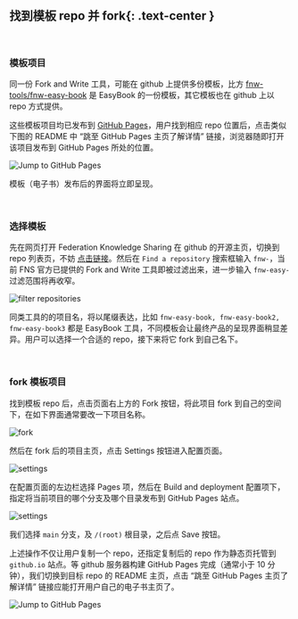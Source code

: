 找到模板 repo 并 fork{: .text-center }
---------------------------------

&nbsp;

### 模板项目

同一份 Fork and Write 工具，可能在 github 上提供多份模板，比方 [fnw-tools/fnw-easy-book](https://github.com/fnw-tools/fnw-easy-book) 是 EasyBook 的一份模板，其它模板也在 github 上以 repo 方式提供。

这些模板项目均已发布到 [GitHub Pages](https://pages.github.com/)，用户找到相应 repo 位置后，点击类似下图的 README 中 “跳至 GitHub Pages 主页了解详情” 链接，浏览器随即打开该项目发布到 GitHub Pages 所处的位置。

![Jump to GitHub Pages](res/readme_ref.jpg)

模板（电子书）发布后的界面将立即呈现。

&nbsp;

### 选择模板

先在网页打开 Federation Knowledge Sharing 在 github 的开源主页，切换到 repo 列表页，不妨 [点击链接](https://github.com/fnw-tools?tab=repositories)。然后在 `Find a repository` 搜索框输入 `fnw-`，当前 FNS 官方已提供的 Fork and Write 工具即被过滤出来，进一步输入 `fnw-easy-` 过滤范围将再收窄。

![filter repositories](res/repo_filter.jpg)

同类工具的的项目名，将以尾缀表达，比如 `fnw-easy-book, fnw-easy-book2, fnw-easy-book3` 都是 EasyBook 工具，不同模板会让最终产品的呈现界面稍显差异。用户可以选择一个合适的 repo，接下来将它 fork 到自己名下。

&nbsp;

### fork 模板项目

找到模板 repo 后，点击页面右上方的 Fork 按钮，将此项目 fork 到自己的空间下，在如下界面通常要改一下项目名称。

![fork](res/fork_repo.jpg)

然后在 fork 后的项目主页，点击 Settings 按钮进入配置页面。

![settings](res/repo_settings.jpg)

在配置页面的左边栏选择 Pages 项，然后在 Build and deployment 配置项下，指定将当前项目的哪个分支及哪个目录发布到 GitHub Pages 站点。

![settings](res/select_branch.jpg)

我们选择 `main` 分支，及 `/(root)` 根目录，之后点 Save 按钮。

上述操作不仅让用户复制一个 repo，还指定复制后的 repo 作为静态页托管到 `github.io` 站点。等 github 服务器构建 GitHub Pages 完成（通常小于 10 分钟），我们切换到目标 repo 的 README 主页，点击 “跳至 GitHub Pages 主页了解详情” 链接应能打开用户自己的电子书主页了。

![Jump to GitHub Pages](res/readme_ref.jpg)
